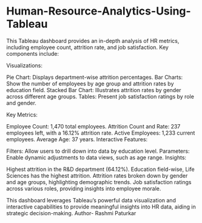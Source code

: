 # Human-Resource-Analytics-Using-Tableau
This Tableau dashboard provides an in-depth analysis of HR metrics, including employee count, attrition rate, and job satisfaction.
Key components include:

Visualizations:

Pie Chart: Displays department-wise attrition percentages.
Bar Charts: Show the number of employees by age group and attrition rates by education field.
Stacked Bar Chart: Illustrates attrition rates by gender across different age groups.
Tables: Present job satisfaction ratings by role and gender.

Key Metrics:

Employee Count: 1,470 total employees.
Attrition Count and Rate: 237 employees left, with a 16.12% attrition rate.
Active Employees: 1,233 current employees.
Average Age: 37 years.
Interactive Features:

Filters: Allow users to drill down into data by education level.
Parameters: Enable dynamic adjustments to data views, such as age range.
Insights:

Highest attrition in the R&D department (64.12%).
Education field-wise, Life Sciences has the highest attrition.
Attrition rates broken down by gender and age groups, highlighting demographic trends.
Job satisfaction ratings across various roles, providing insights into employee morale.

This dashboard leverages Tableau’s powerful data visualization and interactive capabilities to provide meaningful insights into HR data, aiding in strategic decision-making.
Author- Rashmi Paturkar
